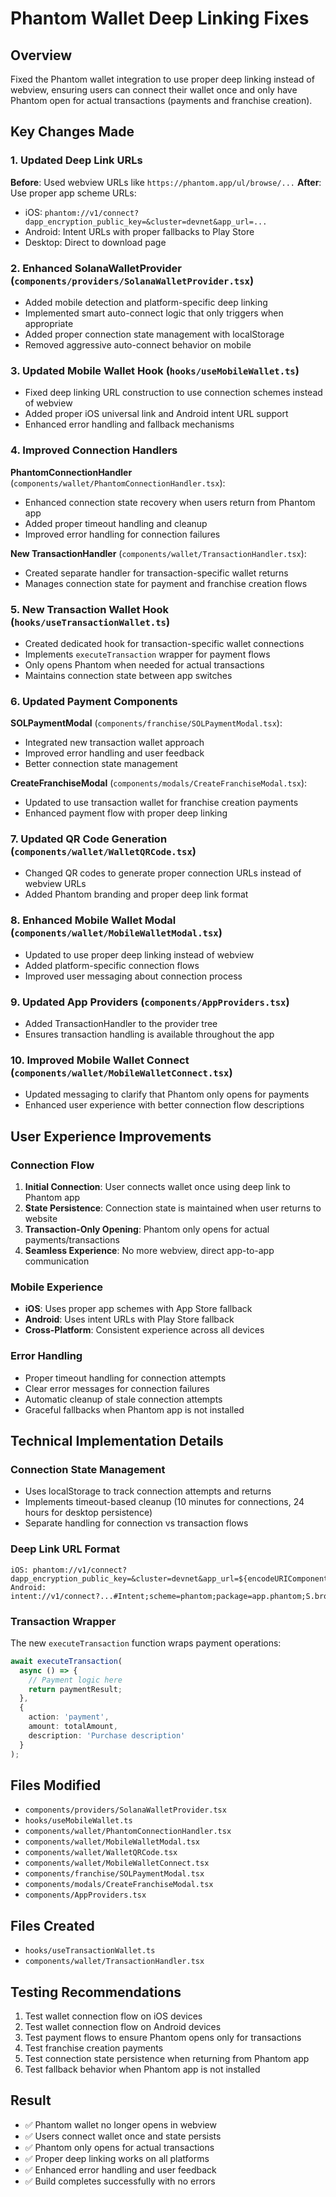 # Phantom Wallet Deep Linking Fixes

## Overview
Fixed the Phantom wallet integration to use proper deep linking instead of webview, ensuring users can connect their wallet once and only have Phantom open for actual transactions (payments and franchise creation).

## Key Changes Made

### 1. Updated Deep Link URLs
**Before**: Used webview URLs like `https://phantom.app/ul/browse/...`
**After**: Use proper app scheme URLs:
- iOS: `phantom://v1/connect?dapp_encryption_public_key=&cluster=devnet&app_url=...`
- Android: Intent URLs with proper fallbacks to Play Store
- Desktop: Direct to download page

### 2. Enhanced SolanaWalletProvider (`components/providers/SolanaWalletProvider.tsx`)
- Added mobile detection and platform-specific deep linking
- Implemented smart auto-connect logic that only triggers when appropriate
- Added proper connection state management with localStorage
- Removed aggressive auto-connect behavior on mobile

### 3. Updated Mobile Wallet Hook (`hooks/useMobileWallet.ts`)
- Fixed deep linking URL construction to use connection schemes instead of webview
- Added proper iOS universal link and Android intent URL support
- Enhanced error handling and fallback mechanisms

### 4. Improved Connection Handlers
**PhantomConnectionHandler** (`components/wallet/PhantomConnectionHandler.tsx`):
- Enhanced connection state recovery when users return from Phantom app
- Added proper timeout handling and cleanup
- Improved error handling for connection failures

**New TransactionHandler** (`components/wallet/TransactionHandler.tsx`):
- Created separate handler for transaction-specific wallet returns
- Manages connection state for payment and franchise creation flows

### 5. New Transaction Wallet Hook (`hooks/useTransactionWallet.ts`)
- Created dedicated hook for transaction-specific wallet connections
- Implements `executeTransaction` wrapper for payment flows
- Only opens Phantom when needed for actual transactions
- Maintains connection state between app switches

### 6. Updated Payment Components
**SOLPaymentModal** (`components/franchise/SOLPaymentModal.tsx`):
- Integrated new transaction wallet approach
- Improved error handling and user feedback
- Better connection state management

**CreateFranchiseModal** (`components/modals/CreateFranchiseModal.tsx`):
- Updated to use transaction wallet for franchise creation payments
- Enhanced payment flow with proper deep linking

### 7. Updated QR Code Generation (`components/wallet/WalletQRCode.tsx`)
- Changed QR codes to generate proper connection URLs instead of webview URLs
- Added Phantom branding and proper deep link format

### 8. Enhanced Mobile Wallet Modal (`components/wallet/MobileWalletModal.tsx`)
- Updated to use proper deep linking instead of webview
- Added platform-specific connection flows
- Improved user messaging about connection process

### 9. Updated App Providers (`components/AppProviders.tsx`)
- Added TransactionHandler to the provider tree
- Ensures transaction handling is available throughout the app

### 10. Improved Mobile Wallet Connect (`components/wallet/MobileWalletConnect.tsx`)
- Updated messaging to clarify that Phantom only opens for payments
- Enhanced user experience with better connection flow descriptions

## User Experience Improvements

### Connection Flow
1. **Initial Connection**: User connects wallet once using deep link to Phantom app
2. **State Persistence**: Connection state is maintained when user returns to website
3. **Transaction-Only Opening**: Phantom only opens for actual payments/transactions
4. **Seamless Experience**: No more webview, direct app-to-app communication

### Mobile Experience
- **iOS**: Uses proper app schemes with App Store fallback
- **Android**: Uses intent URLs with Play Store fallback  
- **Cross-Platform**: Consistent experience across all devices

### Error Handling
- Proper timeout handling for connection attempts
- Clear error messages for connection failures
- Automatic cleanup of stale connection attempts
- Graceful fallbacks when Phantom app is not installed

## Technical Implementation Details

### Connection State Management
- Uses localStorage to track connection attempts and returns
- Implements timeout-based cleanup (10 minutes for connections, 24 hours for desktop persistence)
- Separate handling for connection vs transaction flows

### Deep Link URL Format
```
iOS: phantom://v1/connect?dapp_encryption_public_key=&cluster=devnet&app_url=${encodeURIComponent(dappUrl)}
Android: intent://v1/connect?...#Intent;scheme=phantom;package=app.phantom;S.browser_fallback_url=...;end
```

### Transaction Wrapper
The new `executeTransaction` function wraps payment operations:
```typescript
await executeTransaction(
  async () => {
    // Payment logic here
    return paymentResult;
  },
  {
    action: 'payment',
    amount: totalAmount,
    description: 'Purchase description'
  }
);
```

## Files Modified
- `components/providers/SolanaWalletProvider.tsx`
- `hooks/useMobileWallet.ts`
- `components/wallet/PhantomConnectionHandler.tsx`
- `components/wallet/MobileWalletModal.tsx`
- `components/wallet/WalletQRCode.tsx`
- `components/wallet/MobileWalletConnect.tsx`
- `components/franchise/SOLPaymentModal.tsx`
- `components/modals/CreateFranchiseModal.tsx`
- `components/AppProviders.tsx`

## Files Created
- `hooks/useTransactionWallet.ts`
- `components/wallet/TransactionHandler.tsx`

## Testing Recommendations
1. Test wallet connection flow on iOS devices
2. Test wallet connection flow on Android devices  
3. Test payment flows to ensure Phantom opens only for transactions
4. Test franchise creation payments
5. Test connection state persistence when returning from Phantom app
6. Test fallback behavior when Phantom app is not installed

## Result
- ✅ Phantom wallet no longer opens in webview
- ✅ Users connect wallet once and state persists
- ✅ Phantom only opens for actual transactions
- ✅ Proper deep linking works on all platforms
- ✅ Enhanced error handling and user feedback
- ✅ Build completes successfully with no errors
